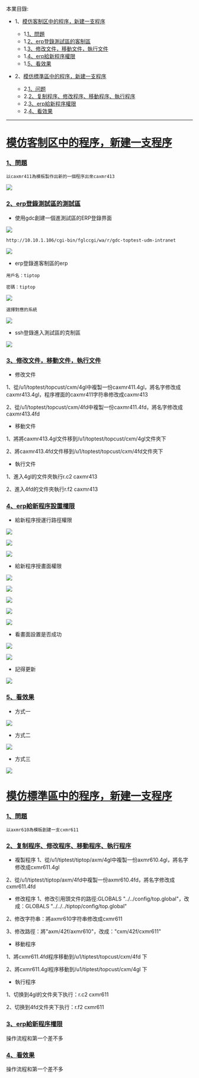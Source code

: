 本業目錄:
- 1、[模仿客制区中的程序，新建一支程序](#tiptop-01)
    - 1.[1、問題](#tiptop-01-01)
    - 1.[2、erp登錄測試區的客制區](#tiptop-01-02)
    - 1.[3、修改文件，移動文件，執行文件](#tiptop-01-03)
    - 1.[4、erp給新程序權限](#tiptop-01-04)
    - 1.[5、看效果](#tiptop-01-05)

- 2、[模仿標準區中的程序，新建一支程序](#tiptop-02)
    - 2.[1、问题](#tiptop-02-01)
    - 2.[2、复制程序、修改程序、移動程序、執行程序](#tiptop-02-01)
    - 2.[3、erp給新程序權限](#tiptop-02-01)
    - 2.[4、看效果](#tiptop-02-01)

***

# <a name="tiptop-01" href="#" >模仿客制区中的程序，新建一支程序</a>

### <a name="tiptop-01-01" href="#" >1、問題</a>
`
以caxmr411為模板製作出新的一個程序出來caxmr413
`

![](image/2-1.png)

### <a name="tiptop-01-02" href="#" >2、erp登錄測試區的測試區</a>

- 使用gdc創建一個進測試區的ERP登錄界面

![](image/2-2.png)

```
http://10.10.1.106/cgi-bin/fglccgi/wa/r/gdc-toptest-udm-intranet
```

![](image/2-3.png)



- erp登錄進客制區的erp

```
用戶名：tiptop

密碼：tiptop
```
![](image/2-4.png)

`選擇對應的系統`

![](image/2-5.png)

- ssh登錄進入測試區的克制區

![](image/2-6.png)

### <a name="tiptop-01-03" href="#" >3、修改文件，移動文件，執行文件</a>

- 修改文件

1、從/u1/toptest/topcust/cxm/4gl中複製一份caxmr411.4gl，將名字修改成caxmr413.4gl，程序裡面的caxmr411字符串修改成caxmr413

2、從/u1/toptest/topcust/cxm/4fd中複製一份caxmr411.4fd，將名字修改成caxmr413.4fd

- 移動文件

1、將將caxmr413.4gl文件移到/u1/toptest/topcust/cxm/4gl文件夾下

2、將caxmr413.4fd文件移到/u1/toptest/topcust/cxm/4fd文件夾下

- 執行文件

1、進入4gl的文件夾執行r.c2 caxmr413

2、進入4fd的文件夾執行r.f2 caxmr413

### <a name="tiptop-01-04" href="#" >4、erp給新程序設置權限</a>

- 給新程序授運行路徑權限

![](image/2-7.png)

![](image/2-8.png)

![](image/2-9.png)

- 給新程序授畫面權限

![](image/2-10.png)

![](image/2-11.png)

![](image/2-12.png)

![](image/2-13.png)

![](image/2-14.png)

- 看畫面設置是否成功

![](image/2-15.png)

![](image/2-16.png)

- 記得更新

![](image/2-17.png)

### <a name="tiptop-01-05" href="#" >5、看效果</a>

- 方式一

![](image/2-18.gif)

- 方式二

![](image/2-19.gif)

- 方式三

![](image/2-20.gif)

# <a name="tiptop-02" href="#" >模仿標準區中的程序，新建一支程序</a>

### <a name="tiptop-02-01" href="#" >1、問題</a>
```
以axmr610為模板創建一支cxmr611
```
### <a name="tiptop-02-02" href="#" >2、复制程序、修改程序、移動程序、執行程序</a>

- 複製程序
1、從/u1/tiptest/tiptop/axm/4gl中複製一份axmr610.4gl，將名字修改成cxmr611.4gl

2、從/u1/tiptest/tiptop/axm/4fd中複製一份axmr610.4fd，將名字修改成cxmr611.4fd

- 修改程序
1、修改引用頭文件的路徑:GLOBALS "../../config/top.global"，改成：GLOBALS "../../../tiptop/config/top.global"

2、修改字符串：將axmr610字符串修改成cxmr611

3、修改路徑：將"axm/42f/axmr610"，改成："cxm/42f/cxmr611"

- 移動程序

1、將cxmr611.4fd程序移動到/u1/tiptest/topcust/cxm/4fd 下

2、將cxmr611.4gl程序移動到/u1/tiptest/topcust/cxm/4gl 下

- 執行程序

1、切换到4gl的文件夹下执行：r.c2 cxmr611

2、切换到4fd文件夹下执行：r.f2 cxmr611

### <a name="tiptop-02-03" href="#" >3、erp給新程序權限</a>

操作流程和第一个差不多

### <a name="tiptop-02-04" href="#" >4、看效果</a>

操作流程和第一个差不多



